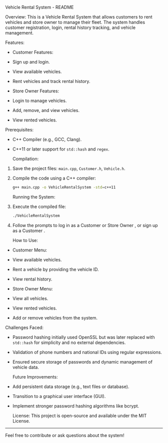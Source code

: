   Vehicle Rental System - README

   Overview:
This is a  Vehicle Rental System that allows customers to rent vehicles and store owner to manage their fleet. The system handles customer registration, login, rental history tracking, and vehicle management.

   Features:
-   Customer Features:  
  - Sign up and login.
  - View available vehicles.
  - Rent vehicles and track rental history.
  
-   Store Owner Features:  
  - Login to manage vehicles.
  - Add, remove, and view vehicles.
  - View rented vehicles.

   Prerequisites:
- C++ Compiler (e.g., GCC, Clang).
- C++11 or later support for `std::hash` and `regex`.

   Compilation:
1. Save the project files: `main.cpp`, `Customer.h`, `Vehicle.h`.
2. Compile the code using a C++ compiler:
   ```bash
   g++ main.cpp -o VehicleRentalSystem -std=c++11
   ```

   Running the System:
1. Execute the compiled file:
   ```bash
   ./VehicleRentalSystem
   ```
2. Follow the prompts to log in as a   Customer   or   Store Owner  , or sign up as a   Customer  .

   How to Use:
-   Customer Menu:  
  - View available vehicles.
  - Rent a vehicle by providing the vehicle ID.
  - View rental history.
  
-   Store Owner Menu:  
  - View all vehicles.
  - View rented vehicles.
  - Add or remove vehicles from the system.

   Challenges Faced:
- Password hashing initially used OpenSSL but was later replaced with `std::hash` for simplicity and no external dependencies.
- Validation of phone numbers and national IDs using regular expressions.
- Ensured secure storage of passwords and dynamic management of vehicle data.

   Future Improvements:
- Add persistent data storage (e.g., text files or database).
- Transition to a graphical user interface (GUI).
- Implement stronger password hashing algorithms like bcrypt.

   License:
This project is open-source and available under the MIT License.

---

Feel free to contribute or ask questions about the system!
